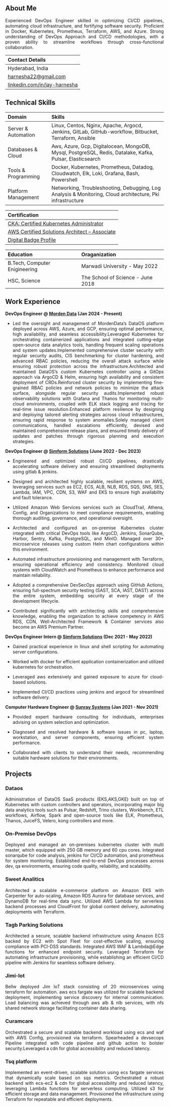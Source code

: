 ## About Me

<p align="justify">
Experienced DevOps Engineer skilled in optimizing CI/CD pipelines, automating cloud infrastructure, and fortifying software security. Proficient in Docker, Kubernetes, Prometheus, Terraform, AWS, and Azure. Strong understanding of DevOps Approach and CI/CD methodologies, with a proven ability to streamline workflows through cross-functional collaboration.
</p>

| Contact Details |
|:--------|
| Hyderabad, India |
| [harnesha22@gmail.com](harnesha22@gmail.com) |
| [linkedin.com/in/jay-harnesha](https://www.linkedin.com/in/jay-harnesha) |

## Technical Skills

| Domain | Skills |
|:--------|:--------|
| Server & Automation | Linux, Centos, Nginx, Apache, Argocd, Jenkins, GitLab, GitHub-workflow, Bitbucket, Terraform, Ansible |
| Databases & Cloud | Aws, Azure, Gcp, Digitalocean, MongoDB, Mysql, PostgreSQL, Redis, Datalake, Kafka, Pulsar, Elasticsearch |
| Tools & Programming | Docker, Kubernetes, Prometheus, Datadog, Cloudwatch, Elk, Loki, Grafana, Bash, Powershell |
| Platform Management | Networking, Troubleshooting, Debugging, Log Analysis & Monitoring, Cloud architecture, Pki infrastructure |

| Certification |
|:--------|
| [CKA: Certified Kubernetes Administrator](https://www.credly.com/badges/34cc07ba-975f-4451-a81d-bd2efa0ba603/public_url) |
| [AWS Certified Solutions Architect – Associate](https://www.credly.com/badges/bc4024ce-a0f5-4665-b22a-8dc9d234a2fa/public_url) |
| [Digital Badge Profile]([https://www.credly.com/badges/bc4024ce-a0f5-4665-b22a-8dc9d234a2fa/public_url](https://www.credly.com/users/jay_harnesha)) |

| Education | Oraganization |
|:--------|:--------|
| B.Tech, Computer Enigineering | Marwadi University - May 2022	|
| HSC, Science | The School of Science - June 2018 |

## Work Experience
**DevOps Engineer @ [Morden Data](https://themoderndatacompany.com) (Jan 2024 - Present)**
- <p align="justify"> Led the oversight and management of MordenData’s DataOS platform deployed across AWS, Azure, and GCP, ensuring optimal performance, high availability, and seamless accessibility.Leveraged Kubernetes for orchestrating containerized applications and integrated cutting-edge open-source data analytics tools, handling frequent scaling operations and system updates.Implemented comprehensive cluster security with regular security audits, CIS benchmarking for cluster hardening, and advanced RBAC policies, reducing the overall attack surface while ensuring robust protection across the infrastructure.Architected and maintained DataOS’s custom Kubernetes controller using a GitOps approach via ArgoCD & Helm, ensuring high availability and consistent deployment of CRDs.Reinforced cluster security by implementing fine-grained RBAC policies and network policies to minimize the attack surface, alongside regular security audits.Implemented robust observability solutions with Grafana and Thanos for monitoring multi-cloud environments, coupled with ELK stack logging and tracing for real-time issue resolution.Enhanced platform resilience by designing and deploying tailored alerting strategies across cloud infrastructures, ensuring rapid response to system anomalies.Solely managed client communications, handled escalations efficiently, devised and maintained comprehensive release plans, and ensured timely delivery of updates and patches through rigorous planning and execution strategies. </p>


**DevOps Engineer @ [Simform Solutions](https://www.simform.com) (June 2022 - Dec 2023)**
- <p align="justify"> Engineered and optimized robust CI/CD pipelines, drastically accelerating software delivery and ensuring streamlined deployments using gitlab & jenkins. </p>
- <p align="justify"> Designed and architected highly scalable, resilient systems on AWS, leveraging services such as EC2, ECS, ALB, NLB, RDS, SQS, SNS, SES, Lambda, IAM, VPC, CDN, S3, WAF and EKS to ensure high availability and fault tolerance. </p>
- <p align="justify"> Utilized Amazon Web Services services such as CloudTrail, Athena, Config, and Organizations to meet compliance requirements, enabling thorough auditing, governance, and operational oversight. </p>
- <p align="justify"> Architected and configured an on-premise Kubernetes cluster integrated with critical DevOps tools like ArgoCD, Jenkins, SonarQube, Harbor, Sentry, Kafka, PostgreSQL, and MinIO. Managed over 30+ microservice releases using custom Helm chart configurations within this environment. </p>
- <p align="justify"> Automated infrastructure provisioning and management with Terraform, ensuring operational efficiency and consistency. Monitored cloud systems with CloudWatch and Prometheus to enhance performance and maintain reliability. </p>
- <p align="justify"> Adopted a comprehensive DevSecOps approach using GitHub Actions, ensuring full-spectrum security testing (SAST, SCA, IAST, DAST) across the entire system, embedding security at every stage of the development lifecycle. </p>
- <p align="justify"> Contributed significantly with architecting skills and comprehensive knowledge, enabling the organization to achieve competency in AWS RDS, CDN, Well-Architected Framework & Container services also become an AWS Premium Partner. </p>


**DevOps Engineer Intern @ [Simform Solutions](https://www.simform.com) (Dec 2021 - May 2022)**
- <p align="justify"> Gained practical experience in linux and shell scripting for automating server configurations. </p>
- <p align="justify"> Worked with docker for efficient application containerization and utilized kubernetes for orchestration. </p>
- <p align="justify"> Leveraged aws extensively and gained exposure to azure for cloud-based solutions. </p>
- <p align="justify"> Implemented CI/CD practices using jenkins and argocd for streamlined software delivery. </p>

**Computer Hardware Engineer @ [Sunray Systems](https://www.sunraysystems.in) (Jan 2021 - Nov 2021)**
- <p align="justify"> Provided expert hardware consulting for individuals, enterprises advising on system selection and optimization. </p>
- <p align="justify"> Diagnosed and resolved hardware & software issues in pc, laptop, workstation, and server components, ensuring efficient system performance. </p>
- <p align="justify"> Collaborated with clients to understand their needs, recommending suitable hardware solutions for their environments. </p>

## Projects

### Dataos
<p align="justify">
Administration of DataOS SaaS products (EKS,AKS,GKE) built on top of Kubernetes with custom controllers and operators, incorporating major big data analytics tools such as Pulsar, Redshift, Trino clusters, Workbench, ETL workflows, Airflow, Spark and open-source tools like ELK, Prometheus, Thanos, JuiceFS, Velero, kong controllers and more.
</p>  

### On-Premise DevOps
<p align="justify">
Deployed and managed an on-premises kubernetes cluster with multi master, which equipped with 250 GB memory and 60 cpu cores. Integrated sonarqube for code analysis, jenkins for CI/CD automation, and prometheus for system monitoring. Established end-to-end DevOps processes across dev, qa environments, ensuring code quality, reliability, and scalability.
</p>

### Sweet Analitics
<p align="justify">
Architected a scalable e-commerce platform on Amazon EKS with Carpenter for auto-scaling, Amazon RDS Aurora for database services, and DynamoDB for real-time data sync. Utilized AWS Lambda for serverless backend processes and CloudFront for global content delivery, automating deployments with Terraform.
</p>

### Tagb Parking Solutions
<p align="justify">
Architected a secure, scalable backend infrastructure using Amazon ECS backed by EC2 with Spot Fleet for cost-effective scaling, ensuring compliance with PCI-DSS standards. Integrated AWS WAF & Lambda@Edge functions for enhanced endpoint security. Leveraged Terraform for automating infrastructure provisioning, while establishing an efficient CI/CD pipeline with Jenkins for seamless software delivery.
</p>

### Jimi-Iot
<p align="justify">
Bellw deployed Jim IoT stack consisting of 20 microservices using terraform for automation. aws ecs fargate was utilized for scalable backend deployment, implementing service discovery for internal communication. Load balancing was achieved through aws alb & nlb services, with nfs shared network storage facilitating container data sharing.
</p>

### Curamcare
<p align="justify">
Orchestrated a secure and scalable backend workload using ecs and waf with AWS Config, provisioned via terraform. Spearheaded a devsecops Pipeline integrated with code pipeline and github action to bolster security.Leveraged a cdn for global accessibility and reduced latency.
</p>

### Tsq platform
<p align="justify">
Implemented an event-driven, scalable solution using ecs fargate services that dynamically scale based on sqs metrics. Orchestrated a robust backend with ecs-ec2 & cdn for global accessibility and reduced latency, leveraging Lambda functions for serverless computing. Utilized s3 for efficient storage and data management. Provisioned the infrastructure using Terraform for repeatable and efficient deployments.
</p>

